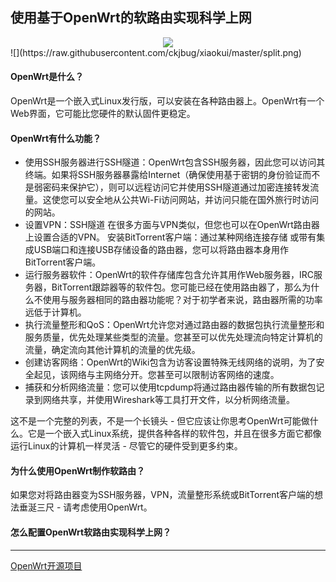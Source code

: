 ## 使用基于OpenWrt的软路由实现科学上网
<div align="center">
    <img src="https://avatars0.githubusercontent.com/u/2528830?s=200&v=4">
    <br>
</div>
![](https://raw.githubusercontent.com/ckjbug/xiaokui/master/split.png)

#### OpenWrt是什么？

OpenWrt是一个嵌入式Linux发行版，可以安装在各种路由器上。OpenWrt有一个Web界面，它可能比您硬件的默认固件更稳定。

#### OpenWrt有什么功能？

- 使用SSH服务器进行SSH隧道：OpenWrt包含SSH服务器，因此您可以访问其终端。如果将SSH服务器暴露给Internet（确保使用基于密钥的身份验证而不是弱密码来保护它），则可以远程访问它并使用SSH隧道通过加密连接转发流量。这使您可以安全地从公共Wi-Fi访问网站，并访问只能在国外旅行时访问的网站。
- 设置VPN：SSH隧道 在很多方面与VPN类似，但您也可以在OpenWrt路由器上设置合适的VPN。
安装BitTorrent客户端：通过某种网络连接存储  或带有集成USB端口和连接USB存储设备的路由器，您可以将路由器本身用作BitTorrent客户端。
- 运行服务器软件：OpenWrt的软件存储库包含允许其用作Web服务器，IRC服务器，BitTorrent跟踪器等的软件包。您可能已经在使用路由器了，那么为什么不使用与服务器相同的路由器功能呢？对于初学者来说，路由器所需的功率远低于计算机。
- 执行流量整形和QoS：OpenWrt允许您对通过路由器的数据包执行流量整形和服务质量，优先处理某些类型的流量。您甚至可以优先处理流向特定计算机的流量，确定流向其他计算机的流量的优先级。
- 创建访客网络：OpenWrt的Wiki包含为访客设置特殊无线网络的说明，为了安全起见，该网络与主网络分开。您甚至可以限制访客网络的速度。
- 捕获和分析网络流量：您可以使用tcpdump将通过路由器传输的所有数据包记录到网络共享，并使用Wireshark等工具打开文件，以分析网络流量。

这不是一个完整的列表，不是一个长镜头 - 但它应该让你思考OpenWrt可能做什么。它是一个嵌入式Linux系统，提供各种各样的软件包，并且在很多方面它都像运行Linux的计算机一样灵活 - 尽管它的硬件受到更多约束。


#### 为什么使用OpenWrt制作软路由？

如果您对将路由器变为SSH服务器，VPN，流量整形系统或BitTorrent客户端的想法垂涎三尺 - 请考虑使用OpenWrt。


#### 怎么配置OpenWrt软路由实现科学上网？

---------


[OpenWrt开源项目](https://github.com/openwrt)
